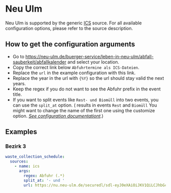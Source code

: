 # Neu Ulm

Neu Ulm is supported by the generic [ICS](/doc/source/ics.md) source. For all available configuration options, please refer to the source description.


## How to get the configuration arguments

- Go to <https://neu-ulm.de/buerger-service/leben-in-neu-ulm/abfall-sauberkeit/abfallkalender> and select your location.  
- Copy the correct link below `Abfuhrtermine als ICS-Dateien`.
- Replace the `url` in the example configuration with this link.
- Replace the year in the url with `{%Y}` so the url should stay valid the next years.
- Keep the regex if you do not want to see the Abfuhr prefix in the event title.
- If you want to split events like `Rest- und Biomüll` into two events, you can use the `split_at` option. ( results in events `Rest` and `Biomüll` You might want to change the name of the first one using the customize option. [_See configuration documentationt_](https://github.com/mampfes/hacs_waste_collection_schedule/blob/master/doc/installation.md#configuring-sources).)

## Examples

### Bezirk 3

```yaml
waste_collection_schedule:
  sources:
    - name: ics
      args:
        regex: Abfuhr (.*)
        split_at: '- und '
        url: https://nu.neu-ulm.de/securedl/sdl-eyJ0eXAiOiJKV1QiLCJhbGciOiJIUzI1NiJ9.eyJpYXQiOjE3MDg5MjgxMDAsImV4cCI6MTcwODk3NDkwMCwidXNlciI6MCwiZ3JvdXBzIjpbMCwtMV0sImZpbGUiOiJmaWxlYWRtaW5cL21vdW50XC9zdGFkdC1udVwvcGRmc1wvMl9CdWVyZ2VyX1NlcnZpY2VcL011ZWxsX3VuZF9TYXViZXJrZWl0XC9BYmZhbGxrYWxlbmRlcl9OVV8yMDI0X0Jlemlya18zLmljcyIsInBhZ2UiOjEwODJ9.HbF_Xgiefyjrzr11XCt47CCB0VcpX_TAPsESNncbQZk/Abfallkalender_NU_{%Y}_Bezirk_3.ics
```
